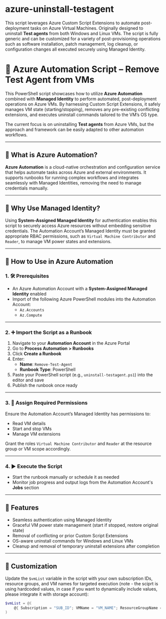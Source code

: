 # azure-uninstall-testagent

This script leverages Azure Custom Script Extensions to automate post-deployment tasks on Azure Virtual Machines. Originally designed to uninstall **Test agents** from both Windows and Linux VMs. The script is fully generic and can be customized for a variety of post-provisioning operations such as software installation, patch management, log cleanup, or configuration changes all executed securely using Managed Identity.

# 🔧 Azure Automation Script – Remove Test Agent from VMs

This PowerShell script showcases how to utilize **Azure Automation** combined with **Managed Identity** to perform automated, post-deployment operations on Azure VMs. By harnessing Custom Script Extensions, it safely manages VM state (starting/stopping), removes any pre-existing conflicting extensions, and executes uninstall commands tailored to the VM’s OS type.

The current focus is on uninstalling **Test agents** from Azure VMs, but the approach and framework can be easily adapted to other automation workflows.

---

## 📘 What is Azure Automation?

**Azure Automation** is a cloud-native orchestration and configuration service that helps automate tasks across Azure and external environments. It supports runbooks for running complex workflows and integrates seamlessly with Managed Identities, removing the need to manage credentials manually.

---

## 🔐 Why Use Managed Identity?

Using **System-Assigned Managed Identity** for authentication enables this script to securely access Azure resources without embedding sensitive credentials. The Automation Account’s Managed Identity must be granted appropriate RBAC permissions, such as `Virtual Machine Contributor` and `Reader`, to manage VM power states and extensions.

---

## 📄 How to Use in Azure Automation

### 1. 🛠 Prerequisites

- An Azure Automation Account with a **System-Assigned Managed Identity** enabled  
- Import of the following Azure PowerShell modules into the Automation Account:  
  - `Az.Accounts`  
  - `Az.Compute`  

---

### 2. ➕ Import the Script as a Runbook

1. Navigate to your **Automation Account** in the Azure Portal  
2. Go to **Process Automation > Runbooks**  
3. Click **Create a Runbook**  
4. Enter:  
   - **Name**: `Remove-Test-Agent`  
   - **Runbook Type**: PowerShell  
5. Paste your PowerShell script (e.g., `uninstall-testagent.ps1`) into the editor and save  
6. Publish the runbook once ready  

---

### 3. 🔄 Assign Required Permissions

Ensure the Automation Account’s Managed Identity has permissions to:  
- Read VM details  
- Start and stop VMs  
- Manage VM extensions  

Grant the roles `Virtual Machine Contributor` and `Reader` at the resource group or VM scope accordingly.

---

### 4. ▶️ Execute the Script

- Start the runbook manually or schedule it as needed  
- Monitor job progress and output logs from the Automation Account's **Jobs** section  

---

## 🧪 Features

- Seamless authentication using Managed Identity  
- Graceful VM power state management (start if stopped, restore original state)  
- Removal of conflicting or prior Custom Script Extensions  
- OS-aware uninstall commands for Windows and Linux VMs  
- Cleanup and removal of temporary uninstall extensions after completion  

---

## 📌 Customization

Update the `$vmList` variable in the script with your own subscription IDs, resource groups, and VM names for targeted execution (note - the sciprt is using hardcoded values, in case if you want to dynamically include values, please integrate it with storage account):

```powershell
$vmList = @(  
    @{ Subscription = "SUB_ID"; VMName = "VM_NAME"; ResourceGroupName = "RG_NAME" }  
)

